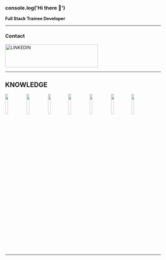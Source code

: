 ### console.log('Hi there 👋')

**Full Stack Trainee Developer**
_______
### **Contact** 
[<img alt="LINKEDIN" width="300px" height="75px" src="https://proinfluent.b-cdn.net/wp-content/uploads/2019/05/Logo-LinkedIn-officiel.png" />](https://www.linkedin.com/in/nicol%C3%A1s-mauber-a996121b9)
_______
## **KNOWLEDGE**
<img src="https://upload.wikimedia.org/wikipedia/commons/thumb/4/47/React.svg/1200px-React.svg.png" width="13%"></img>
<img src="https://upload.wikimedia.org/wikipedia/commons/thumb/9/99/Unofficial_JavaScript_logo_2.svg/1200px-Unofficial_JavaScript_logo_2.svg.png" width="13%"></img>
<img src="https://www.fixedbuffer.com/wp-content/uploads/2019/06/reflexion.png" width="13%"></img><img src="https://w7.pngwing.com/pngs/168/618/png-transparent-responsive-web-design-web-development-bootstrap-cascading-style-sheets-web-browser-world-wide-web-purple-web-design-violet.png" width="13%"></img>
<img src="https://cdn-icons-png.flaticon.com/512/919/919826.png" width="13%"></img>
<img src="https://upload.wikimedia.org/wikipedia/commons/thumb/6/61/HTML5_logo_and_wordmark.svg/1200px-HTML5_logo_and_wordmark.svg.png" width="13%"></img><img src="https://institutocpe.edu.uy/wp-content/uploads/2020/03/sql-logo.png" width="13%"></img>
_______





